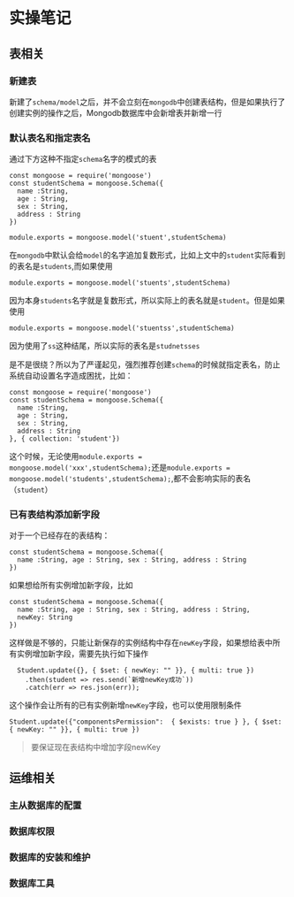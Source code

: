 # 实操笔记
## 表相关
### 新建表
新建了`schema/model`之后，并不会立刻在`mongodb`中创建表结构，但是如果执行了创建实例的操作之后，Mongodb数据库中会新增表并新增一行

### 默认表名和指定表名

通过下方这种不指定`schema`名字的模式的表
    
    const mongoose = require('mongoose')
    const studentSchema = mongoose.Schema({
      name :String,
      age : String,
      sex : String,
      address : String
    })

    module.exports = mongoose.model('stuent',studentSchema)
    
在`mongodb`中默认会给`model`的名字追加复数形式，比如上文中的`student`实际看到的表名是`students`,而如果使用

    module.exports = mongoose.model('stuents',studentSchema)

因为本身`students`名字就是复数形式，所以实际上的表名就是`student`。但是如果使用
    
    module.exports = mongoose.model('stuentss',studentSchema)
    
因为使用了`ss`这种结尾，所以实际的表名是`studnetsses`
    
是不是很绕？所以为了严谨起见，强烈推荐创建`schema`的时候就指定表名，防止系统自动设置名字造成困扰，比如：
    
    const mongoose = require('mongoose')
    const studentSchema = mongoose.Schema({
      name :String,
      age : String,
      sex : String,
      address : String
    }, { collection: 'student'})
    

这个时候，无论使用`module.exports = mongoose.model('xxx',studentSchema);`还是`module.exports = mongoose.model('students',studentSchema);`,都不会影响实际的表名（`student`）

### 已有表结构添加新字段

对于一个已经存在的表结构：

    const studentSchema = mongoose.Schema({
      name :String, age : String, sex : String, address : String
    })
    
如果想给所有实例增加新字段，比如

    const studentSchema = mongoose.Schema({
      name :String, age : String, sex : String, address : String,
      newKey: String
    })
    
这样做是不够的，只能让新保存的实例结构中存在`newKey`字段，如果想给表中所有实例增加新字段，需要先执行如下操作

      Student.update({}, { $set: { newKey: "" }}, { multi: true })
        .then(student => res.send(`新增newKey成功`))
        .catch(err => res.json(err));

这个操作会让所有的已有实例新增`newKey`字段，也可以使用限制条件

    Student.update({"componentsPermission":  { $exists: true } }, { $set: { newKey: "" }}, { multi: true })
    
> 要保证现在表结构中增加字段newKey

## 运维相关

### 主从数据库的配置
### 数据库权限
### 数据库的安装和维护
### 数据库工具